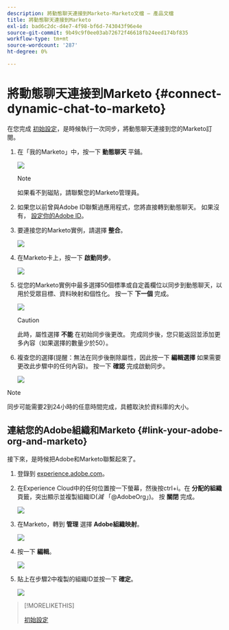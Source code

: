 ```yaml
---
description: 將動態聊天連接到Marketo-Marketo文檔 — 產品文檔
title: 將動態聊天連接到Marketo
exl-id: bad6c2dc-d4e7-4f98-bf6d-743043f96e4e
source-git-commit: 9b49c9f0ee03ab72672f46618fb24eed174bf835
workflow-type: tm+mt
source-wordcount: '287'
ht-degree: 0%

---
```


# 將動態聊天連接到Marketo {#connect-dynamic-chat-to-marketo}

在您完成 [初始設定](/help/marketo/product-docs/demand-generation/dynamic-chat/initial-setup.md)，是時候執行一次同步，將動態聊天連接到您的Marketo訂閱。

1. 在「我的Marketo」中，按一下 **動態聊天** 平鋪。

   ![](assets/connect-dynamic-chat-to-marketo-1.png)

   >[!NOTE]
   >
   >如果看不到磁貼，請聯繫您的Marketo管理員。

1. 如果您以前曾與Adobe ID聯繫過應用程式，您將直接轉到動態聊天。 如果沒有， [設定你的Adobe ID](https://helpx.adobe.com/manage-account/using/create-update-adobe-id.html)。

1. 要連接您的Marketo實例，請選擇 **整合**。

   ![](assets/connect-dynamic-chat-to-marketo-2.png)

1. 在Marketo卡上，按一下 **啟動同步**。

   ![](assets/connect-dynamic-chat-to-marketo-3.png)

1. 從您的Marketo實例中最多選擇50個標準或自定義欄位以同步到動態聊天，以用於受眾目標、資料映射和個性化。 按一下 **下一個** 完成。

   ![](assets/connect-dynamic-chat-to-marketo-4.png)

   >[!CAUTION]
   >
   >此時，屬性選擇 **不能** 在初始同步後更改。 完成同步後，您只能返回並添加更多內容（如果選擇的數量少於50）。

1. 複查您的選擇(提醒：無法在同步後刪除屬性，因此按一下 **編輯選擇** 如果需要更改此步驟中的任何內容)。 按一下 **確認** 完成啟動同步。

   ![](assets/connect-dynamic-chat-to-marketo-5.png)

>[!NOTE]
>
>同步可能需要2到24小時的任意時間完成，具體取決於資料庫的大小。

## 連結您的Adobe組織和Marketo {#link-your-adobe-org-and-marketo}

接下來，是時候把Adobe和Marketo聯繫起來了。

1. 登錄到 [experience.adobe.com](https://experience.adobe.com)。

1. 在Experience Cloud中的任何位置按一下螢幕，然後按ctrl+i。在 **分配的組織** 頁籤，突出顯示並複製組織ID(_減_ 「@AdobeOrg」)。 按 **關閉** 完成。

   ![](assets/connect-dynamic-chat-to-marketo-6.png)

1. 在Marketo，轉到 **管理** 選擇 **Adobe組織映射**。

   ![](assets/connect-dynamic-chat-to-marketo-7.png)

1. 按一下 **編輯**。

   ![](assets/connect-dynamic-chat-to-marketo-8.png)

1. 貼上在步驟2中複製的組織ID並按一下 **確定**。

   ![](assets/connect-dynamic-chat-to-marketo-9.png)

>[!MORELIKETHIS]
>
>[初始設定](/help/marketo/product-docs/demand-generation/dynamic-chat/initial-setup.md)

